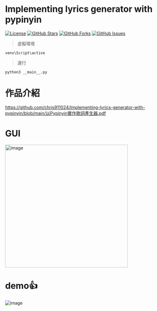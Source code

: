 #  Implementing lyrics generator with pypinyin

[![License](https://img.shields.io/badge/License-MIT-blue.svg)](LICENSE)
[![GitHub Stars](https://img.shields.io/github/stars/chris911024/Implementing-lyrics-generator-with-pypinyin?style=flat&label=Stars)](https://github.com/chris911024/Implementing-lyrics-generator-with-pypinyin?style/stargazers)
[![GitHub Forks](https://img.shields.io/github/forks/chris911024/Implementing-lyrics-generator-with-pypinyin?style?style=flat&label=Forks)](https://github.com/chris911024/Implementing-lyrics-generator-with-pypinyin?style/network/members)
[![GitHub Issues](https://img.shields.io/github/issues/chris911024/Implementing-lyrics-generator-with-pypinyin?style?style=flat&label=Issues)](https://github.com/chris911024/Implementing-lyrics-generator-with-pypinyin?style/issues)

> 虛擬環境
```
venv\Script\active
```
> 運行
```
python3 __main__.py
```

# 作品介紹
https://github.com/chris911024/Implementing-lyrics-generator-with-pypinyin/blob/main/以Pypinyin實作歌詞產生器.pdf
# GUI
<img width="397" alt="image" src="https://github.com/chris911024/Implementing-lyrics-generator-with-pypinyin/assets/67829896/eaedd575-7cc6-44ea-8909-cbc52b916e39">

# demo👍
![image](https://github.com/chris911024/Implementing-lyrics-generator-with-pypinyin/assets/67829896/b98c8f56-24cd-4680-bd67-2b362a779c88)



